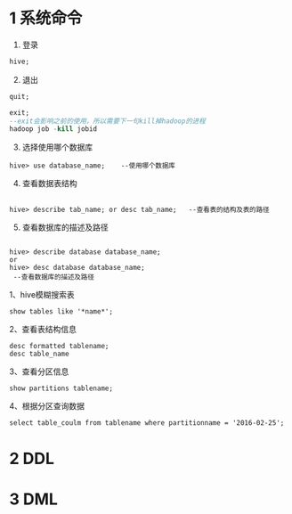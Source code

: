 # 1 系统命令

1. 登录
```sql
hive;
```

2. 退出
```sql
quit;
```


```sql
exit;
--exit会影响之前的使用，所以需要下一句kill掉hadoop的进程
hadoop job -kill jobid
```


3. 选择使用哪个数据库
```
hive> use database_name;    --使用哪个数据库
```
4. 查看数据表结构
```

hive> describe tab_name; or desc tab_name;   --查看表的结构及表的路径
```

5. 查看数据库的描述及路径
```

hive> describe database database_name; 
or
hive> desc database database_name;
 --查看数据库的描述及路径
```



1、hive模糊搜索表
```
show tables like '*name*';
```
2、查看表结构信息
```
desc formatted tablename;
desc table_name
```

3、查看分区信息
```
show partitions tablename;
```
4、根据分区查询数据
```
select table_coulm from tablename where partitionname = '2016-02-25';
```

# 2 DDL

# 3 DML

